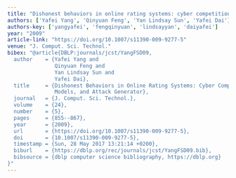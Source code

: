 ```yaml
---
title: "Dishonest behaviors in online rating systems: cyber competition, attack models, and attack generator"
authors: ['Yafei Yang', 'Qinyuan Feng', 'Yan Lindsay Sun', 'Yafei Dai']
authors-key: ['yangyafei', 'fengqinyuan', 'lindsayyan', 'daiyafei']
year: "2009"
article-link: "https://doi.org/10.1007/s11390-009-9277-5"
venue: "J. Comput. Sci. Technol."
bibex: "@article{DBLP:journals/jcst/YangFSD09,
  author    = {Yafei Yang and
               Qinyuan Feng and
               Yan Lindsay Sun and
               Yafei Dai},
  title     = {Dishonest Behaviors in Online Rating Systems: Cyber Competition, Attack
               Models, and Attack Generator},
  journal   = {J. Comput. Sci. Technol.},
  volume    = {24},
  number    = {5},
  pages     = {855--867},
  year      = {2009},
  url       = {https://doi.org/10.1007/s11390-009-9277-5},
  doi       = {10.1007/s11390-009-9277-5},
  timestamp = {Sun, 28 May 2017 13:21:14 +0200},
  biburl    = {https://dblp.org/rec/journals/jcst/YangFSD09.bib},
  bibsource = {dblp computer science bibliography, https://dblp.org}
}"
---
```

